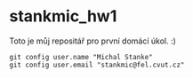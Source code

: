 # stankmic_hw1
Toto je můj repositář pro první domácí úkol. :)

```
git config user.name "Michal Stanke"
git config user.email "stankmic@fel.cvut.cz"
```
